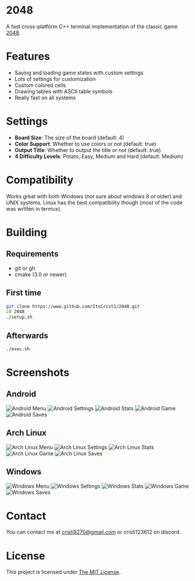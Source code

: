 # 2048
A fast cross-platform C++ terminal implementation of the classic game [2048](https://en.m.wikipedia.org/wiki/2048_(video_game)).

# Features
- Saving and loading game states with custom settings
- Lots of settings for customization
- Custom colored cells
- Drawing tables with ASCII table symbols
- Really fast on all systems

# Settings
- **Board Size**: The size of the board (default: 4)
- **Color Support**: Whether to use colors or not (default: true)
- **Output Title**: Whether to output the title or not (default: true)
- **4 Difficulty Levels**: Potato, Easy, Medium and Hard (default: Medium)

# Compatibility
Works great with both Windows (not sure about windows 8 or older) and UNIX systems.
Linux has the best compatibility though (most of the code was written in termux).

# Building

## Requirements
- git or gh
- cmake (3.0 or newer)

## First time
```bash
git clone https://www.github.com/ItsCrist1/2048.git
cd 2048
./setup.sh
```

## Afterwards
```bash
./exec.sh
```
# Screenshots

## Android
![Android Menu](./screenshots/android/menu.png)
![Android Settings](./screenshots/android/settings.png)
![Android Stats](./screenshots/android/stats.png)
![Android Game](./screenshots/android/game.png)
![Android Saves](./screenshots/android/saves.png)

## Arch Linux
![Arch Linux Menu](./screenshots/arch/menu.png)
![Arch Linux Settings](./screenshots/arch/settings.png)
![Arch Linux Stats](./screenshots/arch/stats.png)
![Arch Linux Game](./screenshots/arch/game.png)
![Arch Linux Saves](./screenshots/arch/saves.png)

## Windows
![Windows Menu](./screenshots/windows/menu.png)
![Windows Settings](./screenshots/windows/settings.png)
![Windows Stats](./screenshots/windows/stats.png)
![Windows Game](./screenshots/windows/game.png)
![Windows Saves](./screenshots/windows/saves.png)

# Contact
You can contact me at cristi9270@gmail.com or cristi123612 on discord.

# License
This project is licensed under [The MIT License](https://github.com/ItsCrist1/2048/blob/main/LICENSE.txt).

